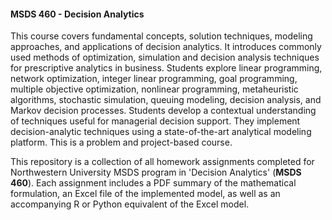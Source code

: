 <h4>MSDS 460 - Decision Analytics</h4>

<p>
This course covers fundamental concepts, solution techniques, modeling approaches, and applications of decision analytics. It introduces commonly used methods of optimization, simulation and decision analysis techniques for prescriptive analytics in business. Students explore linear programming, network optimization, integer linear programming, goal programming, multiple objective optimization, nonlinear programming, metaheuristic algorithms, stochastic simulation, queuing modeling, decision analysis, and Markov decision processes. Students develop a contextual understanding of techniques useful for managerial decision support. They implement decision-analytic techniques using a state-of-the-art analytical modeling platform. This is a problem and project-based course. 
</p>

<p>This repository is a collection of all homework assignments completed for Northwestern University MSDS program in 'Decision Analytics' (<b>MSDS 460</b>). Each assignment includes a PDF summary of the mathematical formulation, an Excel file of the implemented model, as well as an accompanying R or Python equivalent of the Excel model.</p>
  
</blockquote>
